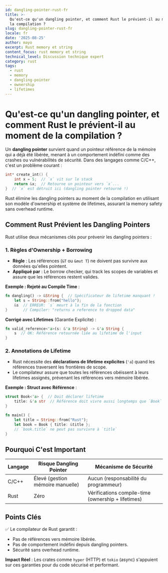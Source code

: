 ```yaml
---
id: dangling-pointer-rust-fr
title: >-
  Qu'est-ce qu'un dangling pointer, et comment Rust le prévient-il au moment de
  la compilation ?
slug: dangling-pointer-rust-fr
locale: fr
date: '2025-08-25'
author: mayo
excerpt: Rust memory et string
content_focus: rust memory et string
technical_level: Discussion technique expert
category: rust
tags:
  - rust
  - memory
  - dangling-pointer
  - ownership
  - lifetimes
---
```


# Qu'est-ce qu'un dangling pointer, et comment Rust le prévient-il au moment de la compilation ?

Un **dangling pointer** survient quand un pointeur référence de la mémoire qui a déjà été libérée, menant à un comportement indéfini comme des crashes ou vulnérabilités de sécurité. Dans des langages comme C/C++, c'est un problème courant :

```c
int* create_int() {
    int x = 5;  // `x` vit sur le stack
    return &x;  // Retourne un pointeur vers `x`...
}  // `x` est détruit ici (dangling pointer retourné !)
```

Rust élimine les dangling pointers au moment de la compilation en utilisant son modèle d'ownership et système de lifetimes, assurant la memory safety sans overhead runtime.

## Comment Rust Prévient les Dangling Pointers

Rust utilise deux mécanismes clés pour prévenir les dangling pointers :

### 1. Règles d'Ownership + Borrowing

- **Règle** : Les références (`&T` ou `&mut T`) ne doivent pas survivre aux données qu'elles pointent.
- **Appliqué par** : Le borrow checker, qui track les scopes de variables et assure que les références restent valides.

**Exemple : Rejeté au Compile Time** :
```rust
fn dangling() -> &String {  // Spécificateur de lifetime manquant !
    let s = String::from("hello");
    &s  // ERREUR: `s` meurt à la fin de la fonction
}       // Compiler: "returns a reference to dropped data"
```

**Corrigé avec Lifetimes** (Garantie Explicite) :
```rust
fn valid_reference<'a>(s: &'a String) -> &'a String {
    s  // OK: Référence retournée liée au lifetime de l'input
}
```

### 2. Annotations de Lifetime

- Rust nécessite des **déclarations de lifetime explicites** (`'a`) quand les références traversent les frontières de scope.
- Le compilateur assure que toutes les références obéissent à leurs lifetimes assignés, prévenant les références vers mémoire libérée.

**Exemple : Struct avec Référence** :
```rust
struct Book<'a> {  // Doit déclarer lifetime
    title: &'a str  // Référence doit vivre aussi longtemps que `Book`
}

fn main() {
    let title = String::from("Rust");
    let book = Book { title: &title };
    // `book.title` ne peut pas survivre à `title`
}
```

## Pourquoi C'est Important

| **Langage** | **Risque Dangling Pointer** | **Mécanisme de Sécurité** |
|-------------|------------------------------|---------------------------|
| C/C++       | Élevé (gestion mémoire manuelle) | Aucun (responsabilité du programmeur) |
| Rust        | Zéro                         | Vérifications compile-time (ownership + lifetimes) |

## Points Clés

✅ Le compilateur de Rust garantit :
- Pas de références vers mémoire libérée.
- Pas de comportement indéfini depuis dangling pointers.
- Sécurité sans overhead runtime.

**Impact Réel** : Les crates comme `hyper` (HTTP) et `tokio` (async) s'appuient sur ces garanties pour du code sécurisé et performant.
